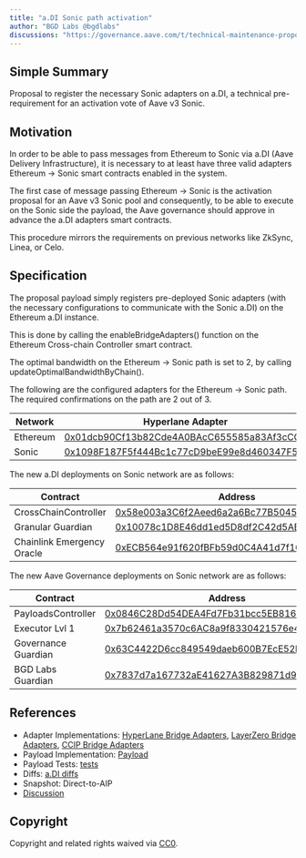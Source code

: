 ```yaml
---
title: "a.DI Sonic path activation"
author: "BGD Labs @bgdlabs"
discussions: "https://governance.aave.com/t/technical-maintenance-proposals/15274/69"
---
```


## Simple Summary

Proposal to register the necessary Sonic adapters on a.DI, a technical pre-requirement for an activation vote of Aave v3 Sonic.

## Motivation

In order to be able to pass messages from Ethereum to Sonic via a.DI (Aave Delivery Infrastructure), it is necessary to at least have three valid adapters Ethereum → Sonic smart contracts enabled in the system.

The first case of message passing Ethereum → Sonic is the activation proposal for an Aave v3 Sonic pool and consequently, to be able to execute on the Sonic side the payload, the Aave governance should approve in advance the a.DI adapters smart contracts.

This procedure mirrors the requirements on previous networks like ZkSync, Linea, or Celo.

## Specification

The proposal payload simply registers pre-deployed Sonic adapters (with the necessary configurations to communicate with the Sonic a.DI) on the Ethereum a.DI instance.

This is done by calling the enableBridgeAdapters() function on the Ethereum Cross-chain Controller smart contract.

The optimal bandwidth on the Ethereum -> Sonic path is set to 2, by calling updateOptimalBandwidthByChain().

The following are the configured adapters for the Ethereum → Sonic path. The required confirmations on the path are 2 out of 3.

| Network  | Hyperlane Adapter                                                                                                      | LayerZero Adapter                                                                                                      | CCIP Adapter                                                                                                           |
| -------- | ---------------------------------------------------------------------------------------------------------------------- | ---------------------------------------------------------------------------------------------------------------------- | ---------------------------------------------------------------------------------------------------------------------- |
| Ethereum | [0x01dcb90Cf13b82Cde4A0BAcC655585a83Af3cCC1](https://etherscan.io/address/0x01dcb90Cf13b82Cde4A0BAcC655585a83Af3cCC1)  | [0x8FD7D8dd557817966181F584f2abB53549B4ABbe](https://etherscan.io/address/0x8FD7D8dd557817966181F584f2abB53549B4ABbe)  | [0xe3a0d9754aD3452D687cf580Ba3674c2D7D2f7AE](https://etherscan.io/address/0xe3a0d9754aD3452D687cf580Ba3674c2D7D2f7AE)  |
| Sonic    | [0x1098F187F5f444Bc1c77cD9beE99e8d460347F5F](https://sonicscan.org/address/0x1098F187F5f444Bc1c77cD9beE99e8d460347F5F) | [0x7B8FaC105A7a85f02C3f31559d2ee7313BDC5d7f](https://sonicscan.org/address/0x7B8FaC105A7a85f02C3f31559d2ee7313BDC5d7f) | [0x1905fCdDa41241C0871A5eC3f9dcC3E8d247261D](https://sonicscan.org/address/0x1905fCdDa41241C0871A5eC3f9dcC3E8d247261D) |

The new a.DI deployments on Sonic network are as follows:

| Contract                   | Address                                                                                                                |
| -------------------------- | ---------------------------------------------------------------------------------------------------------------------- |
| CrossChainController       | [0x58e003a3C6f2Aeed6a2a6Bc77B504566523cb15c](https://sonicscan.org/address/0x58e003a3C6f2Aeed6a2a6Bc77B504566523cb15c) |
| Granular Guardian          | [0x10078c1D8E46dd1ed5D8df2C42d5ABb969b11566](https://sonicscan.org/address/0x10078c1D8E46dd1ed5D8df2C42d5ABb969b11566) |
| Chainlink Emergency Oracle | [0xECB564e91f620fBFb59d0C4A41d7f10aDb0D1934](https://sonicscan.org/address/0xECB564e91f620fBFb59d0C4A41d7f10aDb0D1934) |

The new Aave Governance deployments on Sonic network are as follows:

| Contract            | Address                                                                                                                |
| ------------------- | ---------------------------------------------------------------------------------------------------------------------- |
| PayloadsController  | [0x0846C28Dd54DEA4Fd7Fb31bcc5EB81673D68c695](https://sonicscan.org/address/0x0846C28Dd54DEA4Fd7Fb31bcc5EB81673D68c695) |
| Executor Lvl 1      | [0x7b62461a3570c6AC8a9f8330421576e417B71EE7](https://sonicscan.org/address/0x7b62461a3570c6AC8a9f8330421576e417B71EE7) |
| Governance Guardian | [0x63C4422D6cc849549daeb600B7EcE52bD18fAd7f](https://sonicscan.org/address/0x63C4422D6cc849549daeb600B7EcE52bD18fAd7f) |
| BGD Labs Guardian   | [0x7837d7a167732aE41627A3B829871d9e32e2e7f2](https://sonicscan.org/address/0x7837d7a167732aE41627A3B829871d9e32e2e7f2) |

## References

- Adapter Implementations: [HyperLane Bridge Adapters](https://github.com/bgd-labs/aave-delivery-infrastructure/blob/9a79f7986b5442657f64e41a0ab089e0cdb71e98/src/contracts/adapters/hyperLane/HyperLaneAdapter.sol), [LayerZero Bridge Adapters](https://github.com/bgd-labs/aave-delivery-infrastructure/blob/9a79f7986b5442657f64e41a0ab089e0cdb71e98/src/contracts/adapters/layerZero/LayerZeroAdapter.sol), [CCIP Bridge Adapters](https://github.com/bgd-labs/aave-delivery-infrastructure/blob/9a79f7986b5442657f64e41a0ab089e0cdb71e98/src/contracts/adapters/ccip/CCIPAdapter.sol)
- Payload Implementation: [Payload](https://github.com/bgd-labs/adi-deploy/blob/09dae97164429e0986f07204a4110015a3f6c741/src/adapter_payloads/Ethereum_Sonic_Path_Payload.sol)
- Payload Tests: [tests](https://github.com/bgd-labs/adi-deploy/blob/09dae97164429e0986f07204a4110015a3f6c741/tests/payloads/ethereum/AddSonicPathTest.t.sol)
- Diffs: [a.DI diffs](https://github.com/bgd-labs/adi-deploy/blob/09dae97164429e0986f07204a4110015a3f6c741/diffs/adi_add_sonic_path_to_adiethereum_before_adi_add_sonic_path_to_adiethereum_after.md)
- Snapshot: Direct-to-AIP
- [Discussion](https://governance.aave.com/t/technical-maintenance-proposals/15274/69)

## Copyright

Copyright and related rights waived via [CC0](https://creativecommons.org/publicdomain/zero/1.0/).
